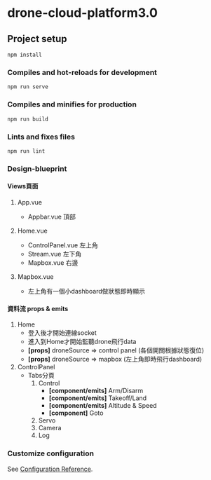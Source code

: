 # drone-cloud-platform3.0

## Project setup
```
npm install
```

### Compiles and hot-reloads for development
```
npm run serve
```

### Compiles and minifies for production
```
npm run build
```

### Lints and fixes files
```
npm run lint
```

### Design-blueprint

#### Views頁面
1. App.vue
    - Appbar.vue 頂部
    
1. Home.vue
    - ControlPanel.vue 左上角
    - Stream.vue 左下角
    - Mapbox.vue 右邊
1. Mapbox.vue
    - 左上角有一個小dashboard做狀態即時顯示

#### 資料流 props & emits
1. Home
    - 登入後才開始連線socket
    - 進入到Home才開始監聽drone飛行data
    - **[props]** droneSource => control panel (各個開關根據狀態復位)
    - **[props]** droneSource => mapbox (左上角即時飛行dashboard)
1. ControlPanel
   - Tabs分頁
        1. Control
            - **[component/emits]** Arm/Disarm
            - **[component/emits]** Takeoff/Land
            - **[component/emits]** Altitude & Speed
            - **[component]** Goto
        2. Servo
        3. Camera
        4. Log
### Customize configuration
See [Configuration Reference](https://cli.vuejs.org/config/).
